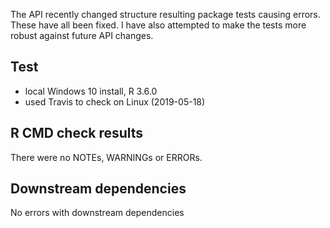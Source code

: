 The API recently changed structure resulting package tests causing errors. These have all been fixed.
I have also attempted to make the tests more robust against future API changes.

## Test 

* local Windows 10 install, R 3.6.0
* used Travis to check on Linux (2019-05-18)

## R CMD check results

There were no NOTEs, WARNINGs or ERRORs.

## Downstream dependencies

No errors with downstream dependencies
